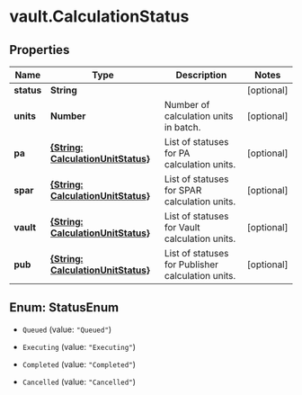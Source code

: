 # vault.CalculationStatus

## Properties

Name | Type | Description | Notes
------------ | ------------- | ------------- | -------------
**status** | **String** |  | [optional] 
**units** | **Number** | Number of calculation units in batch. | [optional] 
**pa** | [**{String: CalculationUnitStatus}**](CalculationUnitStatus.md) | List of statuses for PA calculation units. | [optional] 
**spar** | [**{String: CalculationUnitStatus}**](CalculationUnitStatus.md) | List of statuses for SPAR calculation units. | [optional] 
**vault** | [**{String: CalculationUnitStatus}**](CalculationUnitStatus.md) | List of statuses for Vault calculation units. | [optional] 
**pub** | [**{String: CalculationUnitStatus}**](CalculationUnitStatus.md) | List of statuses for Publisher calculation units. | [optional] 



## Enum: StatusEnum


* `Queued` (value: `"Queued"`)

* `Executing` (value: `"Executing"`)

* `Completed` (value: `"Completed"`)

* `Cancelled` (value: `"Cancelled"`)




